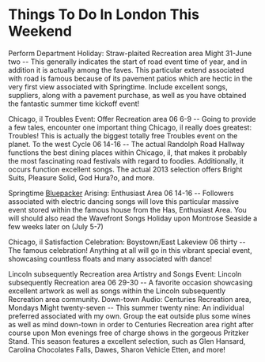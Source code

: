 # Things To Do In London This Weekend

Perform Department Holiday: Straw-plaited Recreation area Might 31-June two -- This generally indicates the start of road event time of year, and in addition it is actually among the faves. This particular extend associated with road is famous because of its pavement patios which are hectic in the very first view associated with Springtime. Include excellent songs, suppliers, along with a pavement purchase, as well as you have obtained the fantastic summer time kickoff event!

Chicago, il Troubles Event: Offer Recreation area 06 6-9 -- Going to provide a few tales, encounter one important thing Chicago, il really does greatest: Troubles! This is actually the biggest totally free Troubles event on the planet.
To the west Cycle 06 14-16 -- The actual Randolph Road Hallway functions the best dining places within Chicago, il, that makes it probably the most fascinating road festivals with regard to foodies. Additionally, it occurs function excellent songs. The actual 2013 selection offers Bright Suits, Pleasure Solid, God Hura?o, and more.

Springtime [Bluepacker](http://www.bluepacker.com) Arising: Enthusiast Area 06 14-16 -- Followers associated with electric dancing songs will love this particular massive event stored within the famous house from the Has, Enthusiast Area. You will should also read the Wavefront Songs Holiday upon Montrose Seaside a few weeks later on (July 5-7)

Chicago, il Satisfaction Celebration: Boystown/East Lakeview 06 thirty -- The famous celebration! Anything at all will go in this vibrant special event, showcasing countless floats and many associated with dance!

Lincoln subsequently Recreation area Artistry and Songs Event: Lincoln subsequently Recreation area 06 29-30 -- A favorite occasion showcasing excellent artwork as well as songs within the Lincoln subsequently Recreation area community.
Down-town Audio: Centuries Recreation area, Mondays Might twenty-seven -- This summer twenty nine: An individual preferred associated with my own. Group the eat outside plus some wines as well as mind down-town in order to Centuries Recreation area right after course upon Mon evenings free of charge shows in the gorgeous Pritzker Stand. This season features a excellent selection, such as Glen Hansard, Carolina Chocolates Falls, Dawes, Sharon Vehicle Etten, and more!

